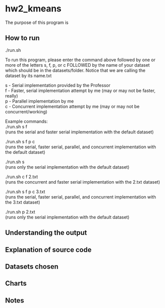 # hw2_kmeans

The purpose of this program is 

## How to run

./run.sh 

To run this program, please enter the command above followed by one or more of the letters s, f, p, or c FOLLOWED by the name of your dataset which should be in the datasets/folder. Notice that we are calling the dataset by its name.txt

s - Serial implementation provided by the Professor  
f - Faster, serial implementation attempt by me (may or may not be faster, really)  
p - Parallel implementation by me  
c - Concurrent implementation attempt by me (may or may not be concurrent/working)  

Example commands:  
./run.sh s f  
(runs the serial and faster serial implementation with the default dataset)    

./run.sh s f p c  
(runs the serial, faster serial, parallel, and concurrent implementation with the default dataset)    

./run.sh s  
(runs only the serial implementation with the default dataset)  

./run.sh c f 2.txt  
(runs the concurrent and faster serial implementation with the 2.txt dataset)    

./run.sh s f p c 3.txt  
(runs the serial, faster serial, parallel, and concurrent implementation with the 3.txt dataset)    

./run.sh p 2.txt  
(runs only the serial implementation with the default dataset)   

## Understanding the output

## Explanation of source code

## Datasets chosen

## Charts

## Notes

